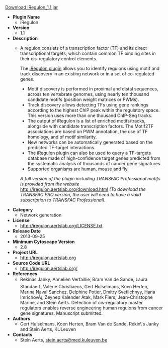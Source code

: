 <a href="iRegulon_1.1.jar">Download iRegulon_1.1.jar</a>

* __Plugin Name__
  * iRegulon
* __Version__
  * 1.1
* __Description__
  * <p>A regulon consists of a transcription factor (TF) and its direct transcriptional targets, which contain common TF binding sites in their cis-regulatory control elements.</p><p>The <a href=\"http://iregulon.aertslab.org\">iRegulon plugin</a> allows you to identify regulons using motif and track discovery in an existing network or in a set of co-regulated genes.</p><ul type=disc><li>Motif discovery is performed in proximal and distal sequences, across ten vertebrate genomes, using nearly ten thousand candidate motifs (position weight matrices or PWMs).</li><li>Track discovery allows detecting TFs using gene rankings according to the highest ChIP peak within the regulatory space. This version uses more than one thousand ChIP-Seq tracks.</li><li>The output of iRegulon is a list of enriched motifs/tracks, alongside with candidate transcription factors. The Motif2TF associations are based on PWM annotation, the use of TF homology, and of motif similarity.</li><li>New networks can be automatically generated based on the predicted TF-target interactions.</li><li>The iRegulon plugin can also be used to query a TF-targets database made of high-confidence target genes predicted from the systematic analysis of thousands of cancer gene signatures.</li><li>Supported organisms are human, mouse and fly.</li></ul><p><i>A full version of the plugin including TRANSFAC Professional motifs is provided from the website </i><a href=\"http://iregulon.aertslab.org/download.html\">http://iregulon.aertslab.org/download.html</a><i> (To download the TRANSFAC PRO version, the user will need to have a valid subscription to TRANSFAC Professional).</i></p>
* __Category__
  * Network generation
* __License__
  * http://iregulon.aertslab.org/LICENSE.txt
* __Release Date__
  * 2013-09-25
* __Minimum Cytoscape Version__
  * 2.8
* __Project URL__
  * http://iregulon.aertslab.org
* __Source Code URL__
  * http://iregulon.aertslab.org/
* __References__
  * Rekinâs Janky, Annelien Verfaillie, Bram Van de Sande, Laura Standaert, Valerie Christiaens, Gert Hulselmans, Koen Herten, Marina Naval Sanchez, Delphine Potier, Dmitry Svetlichnyy, Hana ImrichovÃ¡, Zeynep Kalender Atak, Mark Fiers, Jean-Christophe Marine, and Stein Aerts. Detection of cis-regulatory master regulators enables reverse engineering human regulons from cancer gene signatures. Manuscript submitted.
* __Authors__
  * Gert Hulselmans, Koen Herten, Bram Van de Sande, Rekin\\\'s Janky and Stein Aerts, KULeuven
* __Contacts__
  * Stein Aerts, stein.aerts@med.kuleuven.be
